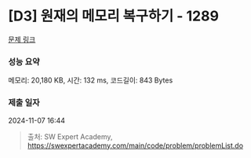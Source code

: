 # [D3] 원재의 메모리 복구하기 - 1289 

[문제 링크](https://swexpertacademy.com/main/code/problem/problemDetail.do?contestProbId=AV19AcoKI9sCFAZN) 

### 성능 요약

메모리: 20,180 KB, 시간: 132 ms, 코드길이: 843 Bytes

### 제출 일자

2024-11-07 16:44



> 출처: SW Expert Academy, https://swexpertacademy.com/main/code/problem/problemList.do